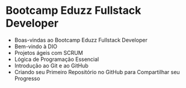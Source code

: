 # Bootcamp Eduzz Fullstack Developer

- Boas-vindas ao Bootcamp Eduzz Fullstack Developer
- Bem-vindo à DIO
- Projetos ágeis com SCRUM
- Lógica de Programação Essencial
- Introdução ao Git e ao GitHub
- Criando seu Primeiro Repositório no GitHub para Compartilhar seu Progresso
